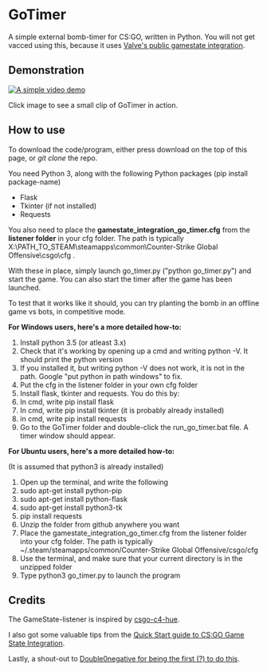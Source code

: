 # GoTimer
A simple external bomb-timer for CS:GO, written in Python. You will not get vacced using this, because it uses [Valve's public gamestate integration](https://developer.valvesoftware.com/wiki/Counter-Strike:_Global_Offensive_Game_State_Integration).

## Demonstration
[![A simple video demo](http://img.youtube.com/vi/tEdAwi1Hqbk/0.jpg)](http://www.youtube.com/watch?v=tEdAwi1Hqbk)

Click image to see a small clip of GoTimer in action.

## How to use
To download the code/program, either press download on the top of this page, or *git clone* the repo.

You need Python 3, along with the following Python packages (pip install package-name)
* Flask
* Tkinter (if not installed)
* Requests

You also need to place the **gamestate_integration_go_timer.cfg** from the **listener folder** in your cfg folder. The path is typically  X:\PATH_TO_STEAM\steamapps\common\Counter-Strike Global Offensive\csgo\cfg .

With these in place, simply launch go_timer.py ("python go_timer.py") and start the game. You can also start the timer after the game has been launched.

To test that it works like it should, you can try planting the bomb in an offline game vs bots, in competitive mode.

**For Windows users, here's a more detailed how-to:**

1. Install python 3.5 (or atleast 3.x) 
2. Check that it's working by opening up a cmd and writing python -V. It should print the python version 
3. If you installed it, but writing python -V does not work, it is not in the path. Google "put python in path windows" to fix. 
4. Put the cfg in the listener folder in your own cfg folder 
5. Install flask, tkinter and requests. You do this by: 
6. In cmd, write pip install flask 
7. In cmd, write pip install tkinter (it is probably already installed) 
8. in cmd, write pip install requests 
9. Go to the GoTimer folder and double-click the run_go_timer.bat file. A timer window should appear. 

**For Ubuntu users, here's a more detailed how-to:** 

(It is assumed that python3 is already installed)

1. Open up the terminal, and write the following
2. sudo apt-get install python-pip
3. sudo apt-get install python-flask
4. sudo apt-get install python3-tk
5. pip install requests
6. Unzip the folder from github anywhere you want
7. Place the gamestate_integration_go_timer.cfg from the listener folder into your cfg folder. The path is typically ~/.steam/steamapps/common/Counter-Strike Global Offensive/csgo/cfg
8. Use the terminal, and make sure that your current directory is in the unzipped folder
9. Type python3 go_timer.py to launch the program

## Credits
The GameState-listener is inspired by [csgo-c4-hue](https://github.com/doobix/csgo-c4-hue).

I also got some valuable tips from the [Quick Start guide to CS:GO Game State Integration](https://github.com/tsuriga/csgo-gsi-qsguide).

Lastly, a shout-out to [Double0negative for being the first (?) to do this](https://github.com/Double0negative/CSGO-HUD).
